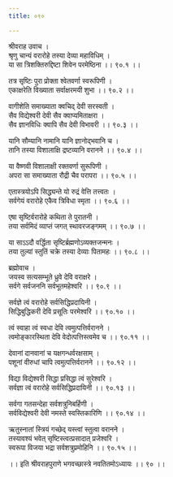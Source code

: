 ```yaml
---
title: ०९०

---
```

श्रीवराह उवाच ।  
श्रृणु चान्यं वरारोहे तस्या देव्या महाविधिम् ।  
या सा त्रिशक्तिरुद्दिष्टा शिवेन परमेष्ठिना ।। ९०.१ ।।  
  
तत्र सृष्टिः पुरा प्रोक्ता श्वेतवर्णा स्वरूपिणी ।  
एकाक्षरेति विख्याता सर्वाक्षरमयी शुभा ।। ९०.२ ।।  
  
वागीशेति समाख्याता क्वचिद् देवी सरस्वती ।  
सैव विद्येश्वरी देवी सैव क्वाप्यमिताक्षरा ।  
सैव ज्ञानविधिः क्वापि सैव देवी विभावरी ।। ९०.३ ।।  
  
यानि सौम्यानि नामानि यानि ज्ञानोद्भवानि च ।  
तानि तस्या विशालाक्षि द्रष्टव्यानि वरानने ।। ९०.४ ।।  
  
या वैष्णवी विशालाक्षी रक्तवर्णा सुरूपिणी ।  
अपरा सा समाख्याता रौद्री चैव परापरा ।। ९०.५ ।।  
  
एतास्त्रयोऽपि सिद्ध्यन्ते यो रुद्रं वेत्ति तत्त्वतः ।  
सर्वगेयं वरारोहे एकैव त्रिविधा स्मृता ।। ९०.६ ।।  
  
एषा सृष्टिर्वरारोहे कथिता ते पुरातनी ।  
तया सर्वमिदं व्याप्तं जगत् स्थावरजङ्गमम् ।। ९०.७ ।।  
  
या साऽऽदौ वर्द्धिता सृष्टिर्ब्रह्मणोऽव्यक्तजन्मनः ।  
तया तुल्यां स्तुतिं चक्रे तस्या देव्याः पितामहः ।। ९०.८ ।।  
  
ब्रह्मोवाच ।  
जयस्व सत्यसम्भूते ध्रुवे देवि वराक्षरे ।  
सर्वगे सर्वजननि सर्वभूतमहेश्वरि ।। ९०.९ ।।  
  
सर्वज्ञे त्वं वरारोहे सर्वसिद्धिप्रदायिनी ।  
सिद्धिबुद्धिकरी देवि प्रसूतिः परमेश्वरि ।। ९०.१० ।।  
  
त्वं स्वाहा त्वं स्वधा देवि त्वमुत्पत्तिर्वरानने ।  
त्वमोङ्कारस्थिता देवि वेदोत्पत्तिस्त्वमेव च ।। ९०.११ ।।  
  
देवानां दानवानां च यक्षगन्धर्वरक्षसाम् ।  
पशूनां वीरुधां चापि त्वमुत्पत्तिर्वरानने ।। ९०.१२ ।।  
  
विद्या विद्येश्वरी सिद्धा प्रसिद्धा त्वं सुरेश्वरि ।  
सर्वज्ञा त्वं वरारोहे सर्वसिद्धिप्रदायिनी ।। ९०.१३ ।।  
  
सर्वगा गतसन्देहा सर्वशत्रुनिबर्हिणी ।  
सर्वविद्येश्वरी देवी नमस्ते स्वस्तिकारिणि ।। ९०.१४ ।।  
  
ऋतुस्नातां स्त्रियं गच्छेद् यस्त्वां स्तुत्वा वरानने ।  
तस्यावश्यं भवेत् सृष्टिस्त्वत्प्रसादात् प्रजेश्वरि ।  
स्वरूपा विजया भद्रा सर्वशत्रुप्रमोहिनि ।। ९०.१५ ।।  
  
।। इति श्रीवराहपुराणे भगवच्छास्त्रे नवतितमोऽध्यायः ।। ९० ।।